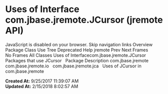 # Uses of Interface com.jbase.jremote.JCursor (jremote   API)

JavaScript is disabled on your browser. Skip navigation links Overview Package Class Use Tree Deprecated Help jremote Prev Next Frames No Frames All Classes Uses of Interfacecom.jbase.jremote.JCursor Packages that use JCursor   Package Description com.jbase.jremote   com.jbase.jremote.io   com.jbase.jremote.jca   Uses of JCursor in com.jbase.jremote  

**Created At:** 9/25/2017 11:39:07 AM  
**Updated At:** 2/15/2018 8:02:57 AM  

